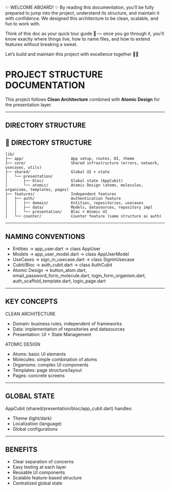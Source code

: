 ✨ WELCOME ABOARD! ✨
By reading this documentation, you’ll be fully prepared to jump into the project, understand its structure, and maintain it with confidence.
We designed this architecture to be clean, scalable, and fun to work with.

Think of this doc as your quick tour guide 🚀 — once you go through it, you’ll know exactly where things live, how to name files,
and how to extend features without breaking a sweat.

Let’s build and maintain this project with excellence together 💪🔥

# PROJECT STRUCTURE DOCUMENTATION

This project follows **Clean Architecture** combined with **Atomic Design** for the presentation layer.

---

## DIRECTORY STRUCTURE

## 📂 DIRECTORY STRUCTURE

```text
lib/
├── app/                     App setup, routes, DI, theme
├── core/                    Shared infrastructure (errors, network, usecases, utils)
├── shared/                  Global UI + state
│   └── presentation/
│       ├── bloc/            Global state (AppCubit)
│       └── atomic/          Atomic Design (atoms, molecules, organisms, templates, pages)
├── features/                Independent features
│   ├── auth/                Authentication feature
│   │   ├── domain/          Entities, repositories, usecases
│   │   ├── data/            Models, datasources, repository impl
│   │   └── presentation/    Bloc + Atomic UI
│   └── counter/             Counter feature (same structure as auth)
```

---

## NAMING CONVENTIONS

- Entities -> app_user.dart -> class AppUser
- Models -> app_user_model.dart -> class AppUserModel
- UseCases -> sign_in_usecase.dart -> class SignInUsecase
- Cubit/Bloc -> auth_cubit.dart -> class AuthCubit
- Atomic Design -> button_atom.dart, email_password_form_molecule.dart,
  login_form_organism.dart, auth_scaffold_template.dart, login_page.dart

---

## KEY CONCEPTS

CLEAN ARCHITECTURE

- Domain: business rules, independent of frameworks
- Data: implementation of repositories and datasources
- Presentation: UI + State Management

ATOMIC DESIGN

- Atoms: basic UI elements
- Molecules: simple combination of atoms
- Organisms: complex UI components
- Templates: page structure/layout
- Pages: concrete screens

---

## GLOBAL STATE

AppCubit (shared/presentation/bloc/app_cubit.dart) handles:

- Theme (light/dark)
- Localization (language)
- Global configurations

---

## BENEFITS

- Clear separation of concerns
- Easy testing at each layer
- Reusable UI components
- Scalable feature-based structure
- Centralized global state
